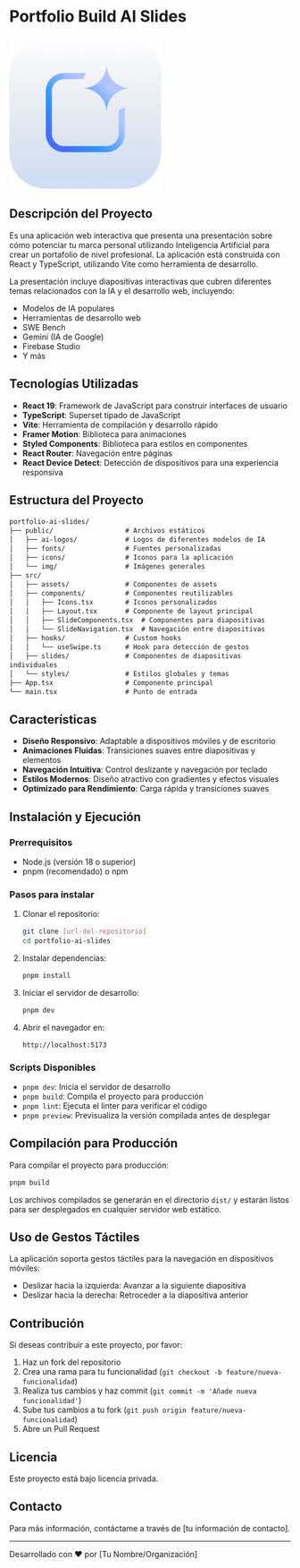 # Portfolio Build AI Slides

![Logo](/public/BuildAILogo.png)

## Descripción del Proyecto

Es una aplicación web interactiva que presenta una presentación sobre cómo potenciar tu marca personal utilizando Inteligencia Artificial para crear un portafolio de nivel profesional. La aplicación está construida con React y TypeScript, utilizando Vite como herramienta de desarrollo.

La presentación incluye diapositivas interactivas que cubren diferentes temas relacionados con la IA y el desarrollo web, incluyendo:

- Modelos de IA populares
- Herramientas de desarrollo web
- SWE Bench
- Gemini (IA de Google)
- Firebase Studio
- Y más

## Tecnologías Utilizadas

- **React 19**: Framework de JavaScript para construir interfaces de usuario
- **TypeScript**: Superset tipado de JavaScript
- **Vite**: Herramienta de compilación y desarrollo rápido
- **Framer Motion**: Biblioteca para animaciones
- **Styled Components**: Biblioteca para estilos en componentes
- **React Router**: Navegación entre páginas
- **React Device Detect**: Detección de dispositivos para una experiencia responsiva

## Estructura del Proyecto

```
portfolio-ai-slides/
├── public/                  # Archivos estáticos
│   ├── ai-logos/            # Logos de diferentes modelos de IA
│   ├── fonts/               # Fuentes personalizadas
│   ├── icons/               # Iconos para la aplicación
│   └── img/                 # Imágenes generales
├── src/
│   ├── assets/              # Componentes de assets
│   ├── components/          # Componentes reutilizables
│   │   ├── Icons.tsx        # Iconos personalizados
│   │   ├── Layout.tsx       # Componente de layout principal
│   │   ├── SlideComponents.tsx  # Componentes para diapositivas
│   │   └── SlideNavigation.tsx  # Navegación entre diapositivas
│   ├── hooks/               # Custom hooks
│   │   └── useSwipe.ts      # Hook para detección de gestos
│   ├── slides/              # Componentes de diapositivas individuales
│   └── styles/              # Estilos globales y temas
├── App.tsx                  # Componente principal
└── main.tsx                 # Punto de entrada
```

## Características

- **Diseño Responsivo**: Adaptable a dispositivos móviles y de escritorio
- **Animaciones Fluidas**: Transiciones suaves entre diapositivas y elementos
- **Navegación Intuitiva**: Control deslizante y navegación por teclado
- **Estilos Modernos**: Diseño atractivo con gradientes y efectos visuales
- **Optimizado para Rendimiento**: Carga rápida y transiciones suaves

## Instalación y Ejecución

### Prerrequisitos

- Node.js (versión 18 o superior)
- pnpm (recomendado) o npm

### Pasos para instalar

1. Clonar el repositorio:

   ```bash
   git clone [url-del-repositorio]
   cd portfolio-ai-slides
   ```

2. Instalar dependencias:

   ```bash
   pnpm install
   ```

3. Iniciar el servidor de desarrollo:

   ```bash
   pnpm dev
   ```

4. Abrir el navegador en:
   ```
   http://localhost:5173
   ```

### Scripts Disponibles

- `pnpm dev`: Inicia el servidor de desarrollo
- `pnpm build`: Compila el proyecto para producción
- `pnpm lint`: Ejecuta el linter para verificar el código
- `pnpm preview`: Previsualiza la versión compilada antes de desplegar

## Compilación para Producción

Para compilar el proyecto para producción:

```bash
pnpm build
```

Los archivos compilados se generarán en el directorio `dist/` y estarán listos para ser desplegados en cualquier servidor web estático.

## Uso de Gestos Táctiles

La aplicación soporta gestos táctiles para la navegación en dispositivos móviles:

- Deslizar hacia la izquierda: Avanzar a la siguiente diapositiva
- Deslizar hacia la derecha: Retroceder a la diapositiva anterior

## Contribución

Si deseas contribuir a este proyecto, por favor:

1. Haz un fork del repositorio
2. Crea una rama para tu funcionalidad (`git checkout -b feature/nueva-funcionalidad`)
3. Realiza tus cambios y haz commit (`git commit -m 'Añade nueva funcionalidad'`)
4. Sube tus cambios a tu fork (`git push origin feature/nueva-funcionalidad`)
5. Abre un Pull Request

## Licencia

Este proyecto está bajo licencia privada.

## Contacto

Para más información, contáctame a través de [tu información de contacto].

---

Desarrollado con ❤️ por [Tu Nombre/Organización]
